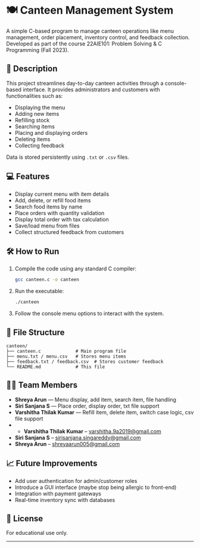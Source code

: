 
# 🍽️ Canteen Management System

A simple C-based program to manage canteen operations like menu management, order placement, inventory control, and feedback collection. Developed as part of the course 22AIE101: Problem Solving & C Programming (Fall 2023).

## 📜 Description

This project streamlines day-to-day canteen activities through a console-based interface. It provides administrators and customers with functionalities such as:

- Displaying the menu
- Adding new items
- Refilling stock
- Searching items
- Placing and displaying orders
- Deleting items
- Collecting feedback

Data is stored persistently using `.txt` or `.csv` files.

## 💻 Features

- Display current menu with item details
- Add, delete, or refill food items
- Search food items by name
- Place orders with quantity validation
- Display total order with tax calculation
- Save/load menu from files
- Collect structured feedback from customers

## 🛠️ How to Run

1. Compile the code using any standard C compiler:
   ```bash
   gcc canteen.c -o canteen
   ```

2. Run the executable:
   ```bash
   ./canteen
   ```

3. Follow the console menu options to interact with the system.

## 📁 File Structure

```
canteen/
├── canteen.c             # Main program file
├── menu.txt / menu.csv   # Stores menu items
├── feedback.txt / feedback.csv  # Stores customer feedback
└── README.md             # This file
```

## 👨‍💻 Team Members

- **Shreya Arun** — Menu display, add item, search item, file handling
- **Siri Sanjana S** — Place order, display order, txt file support
- **Varshitha Thilak Kumar** — Refill item, delete item, switch case logic, csv file support
- - **Varshitha Thilak Kumar** – varshitha.9a2019@gmail.com
- **Siri Sanjana S** – sirisanjana.singareddy@gmail.com
- **Shreya Arun** – shreyaarun005@gmail.com 

## 📈 Future Improvements

- Add user authentication for admin/customer roles
- Introduce a GUI interface (maybe stop being allergic to front-end)
- Integration with payment gateways
- Real-time inventory sync with databases

## 📄 License

For educational use only.

---

